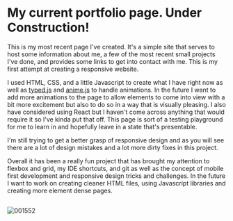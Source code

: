 # My current portfolio page. Under Construction!
  This is my most recent page I've created. It's a simple site that serves to host some information about me, a few of the most recent small projects I've done, and provides some links to get into contact with me. This is my first attempt at creating a responsive website.

  I used HTML, CSS, and a little Javascript to create what I have right now as well as [typed.js](https://github.com/mattboldt/typed.js/) and [anime.js](https://github.com/juliangarnier/anime/) to handle animations. In the future I want to add more animations to the page to allow elements to come into view with a bit more excitement but also to do so in a way that is visually pleasing. I also have considered using React but I haven't come across anything that would require it so I've kinda put that off. This page is sort of a testing playground for me to learn in and hopefully leave in a state that's presentable. 

  I'm still trying to get a better grasp of responsive design and as you will see there are a lot of design mistakes and a lot more dirty fixes in this project. 
  
  Overall it has been a really fun project that has brought my attention to flexbox and grid, my IDE shortcuts, and git as well as the concept of mobile first development and responsive design tricks and challenges. In the future I want to work on creating cleaner HTML files, using Javascript libraries and creating more element dense pages. 
##
![001552](https://user-images.githubusercontent.com/50127921/157032758-35c5afe7-77e9-4036-a717-cbd987aa74e5.png)
